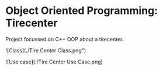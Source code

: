 # Object Oriented Programming: Tirecenter

Project focussed on C++ OOP about a tirecenter.

![Class](./Tire Center Class.png")

![Use case](./Tire Center Use Case.png)
